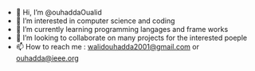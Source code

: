 - 👋 Hi, I’m @ouhaddaOualid
- 👀 I’m interested in computer science and coding 
- 🌱 I’m currently learning programming langages and frame works
- 💞️ I’m looking to collaborate on many projects for the interested poeple
- 📫 How to reach me : walidouhadda2001@gmail.com or ouhadda@ieee.org

<!---
ouhaddaOualid/ouhaddaOualid is a ✨ special ✨ repository because its `README.md` (this file) appears on your GitHub profile.
You can click the Preview link to take a look at your changes.
--->
